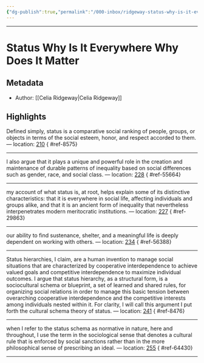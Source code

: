 ```yaml
---
{"dg-publish":true,"permalink":"/000-inbox/ridgeway-status-why-is-it-everywhere-why-does-it-matter/","created":"2023-05-20T23:58:26.000-04:00","updated":"2025-03-21T17:25:45.000-04:00"}
---
```


---
# Status Why Is It Everywhere Why Does It Matter
## Metadata
* Author: [[Celia Ridgeway\|Celia Ridgeway]]

## Highlights
Defined simply, status is a comparative social ranking of people, groups, or objects in terms of the social esteem, honor, and respect accorded to them. — location: [210]()
{ #ref-8575}


---
I also argue that it plays a unique and powerful role in the creation and maintenance of durable patterns of inequality based on social differences such as gender, race, and social class. — location: [228]()
{ #ref-55664}


---
my account of what status is, at root, helps explain some of its distinctive characteristics: that it is everywhere in social life, affecting individuals and groups alike, and that it is an ancient form of inequality that nevertheless interpenetrates modern meritocratic institutions. — location: [227]()
{ #ref-29863}


---
our ability to find sustenance, shelter, and a meaningful life is deeply dependent on working with others. — location: [234]()
{ #ref-56388}


---
Status hierarchies, I claim, are a human invention to manage social situations that are characterized by cooperative interdependence to achieve valued goals and competitive interdependence to maximize individual outcomes. I argue that status hierarchy, as a structural form, is a sociocultural schema or blueprint, a set of learned and shared rules, for organizing social relations in order to manage this basic tension between overarching cooperative interdependence and the competitive interests among individuals nested within it. For clarity, I will call this argument I put forth the cultural schema theory of status. — location: [241]()
{ #ref-8476}


---
when I refer to the status schema as normative in nature, here and throughout, I use the term in the sociological sense that denotes a cultural rule that is enforced by social sanctions rather than in the more philosophical sense of prescribing an ideal. — location: [255]()
{ #ref-64430}


---
